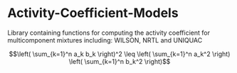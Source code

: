 # Activity-Coefficient-Models
Library containing functions for computing the activity coefficient for multicomponent mixtures including: WILSON, NRTL and UNIQUAC

$$\left( \sum_{k=1}^n a_k b_k \right)^2 \leq \left( \sum_{k=1}^n a_k^2 \right) \left( \sum_{k=1}^n b_k^2 \right)$$
